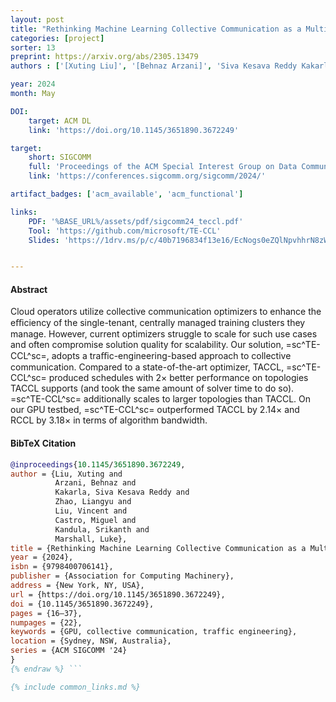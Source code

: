 ```yaml
---
layout: post
title: "Rethinking Machine Learning Collective Communication as a Multi-Commodity Flow Problem"
categories: [project]
sorter: 13
preprint: https://arxiv.org/abs/2305.13479
authors : ['[Xuting Liu]', '[Behnaz Arzani]', 'Siva Kesava Reddy Kakarla', 'Liangyu Zhao', '[Vincent Liu]', 'Miguel Castro', '[Srikanth Kandula]', '[Luke Marshall]']

year: 2024
month: May

DOI:
    target: ACM DL
    link: 'https://doi.org/10.1145/3651890.3672249'

target:
    short: SIGCOMM
    full: 'Proceedings of the ACM Special Interest Group on Data Communication, 2024'
    link: 'https://conferences.sigcomm.org/sigcomm/2024/'

artifact_badges: ['acm_available', 'acm_functional']

links:
    PDF: '%BASE_URL%/assets/pdf/sigcomm24_teccl.pdf'
    Tool: 'https://github.com/microsoft/TE-CCL'
    Slides: 'https://1drv.ms/p/c/40b7196834f13e16/EcNogs0eZQlNpvhhrN8zW7wBlDUcQkoiJf0CSOz9WxReTg?e=eZ9UUu'


---
```


#### Abstract

Cloud operators utilize collective communication optimizers to enhance the eﬃciency of the single-tenant, centrally managed training clusters they manage. However, current optimizers struggle to scale for such use cases and often compromise solution quality for scalability. Our solution, =sc^TE-CCL^sc=, adopts a traﬃc-engineering-based approach to collective communication. Compared to a state-of-the-art optimizer, TACCL, =sc^TE-CCL^sc= produced schedules with $2\times$ better performance on topologies TACCL supports (and took the same amount of solver time to do so). =sc^TE-CCL^sc= additionally scales to larger topologies than TACCL. On our GPU testbed, =sc^TE-CCL^sc= outperformed TACCL by $2.14\times$ and RCCL by $3.18\times$ in terms of algorithm bandwidth.

#### BibTeX Citation

```bibtex {% raw %}
@inproceedings{10.1145/3651890.3672249,
author = {Liu, Xuting and 
          Arzani, Behnaz and
          Kakarla, Siva Kesava Reddy and
          Zhao, Liangyu and
          Liu, Vincent and
          Castro, Miguel and
          Kandula, Srikanth and
          Marshall, Luke},
title = {Rethinking Machine Learning Collective Communication as a Multi-Commodity Flow Problem},
year = {2024},
isbn = {9798400706141},
publisher = {Association for Computing Machinery},
address = {New York, NY, USA},
url = {https://doi.org/10.1145/3651890.3672249},
doi = {10.1145/3651890.3672249},
pages = {16–37},
numpages = {22},
keywords = {GPU, collective communication, traffic engineering},
location = {Sydney, NSW, Australia},
series = {ACM SIGCOMM '24}
}
{% endraw %} ```

{% include common_links.md %}
